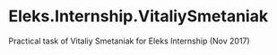 # Eleks.Internship.VitaliySmetaniak
Practical task of Vitaliy Smetaniak for Eleks Internship (Nov 2017)
